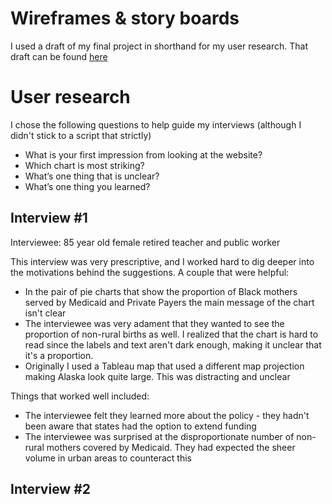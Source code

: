 # Wireframes & story boards
I used a draft of my final project in shorthand for my user research.  That draft can be found [here](/https://preview.shorthand.com/rHTAaLvK4tVfFzv3)

# User research
I chose the following questions to help guide my interviews (although I didn't stick to a script that strictly)
- What is your first impression from looking at the website?
- Which chart is most striking?
- What’s one thing that is unclear?
- What’s one thing you learned?

## Interview #1
Interviewee: 85 year old female retired teacher and public worker

This interview was very prescriptive, and I worked hard to dig deeper into the motivations behind the suggestions.  A couple that were helpful:
- In the pair of pie charts that show the proportion of Black mothers served by Medicaid and Private Payers the main message of the chart isn't clear
- The interviewee was very adament that they wanted to see the proportion of non-rural births as well.  I realized that the chart is hard to read since the labels and text aren't dark enough, making it unclear that it's a proportion. 
- Originally I used a Tableau map that used a different map projection making Alaska look quite large.  This was distracting and unclear

Things that worked well included:
- The interviewee felt they learned more about the policy - they hadn't been aware that states had the option to extend funding
- The interviewee was surprised at the disproportionate number of non-rural mothers covered by Medicaid.  They had expected the sheer volume in urban areas to counteract this

## Interview #2
